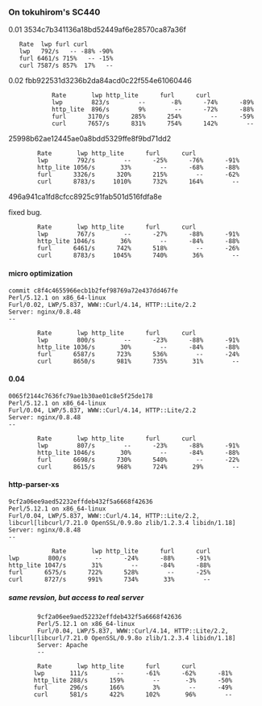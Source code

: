 ### On tokuhirom's SC440

0.01 3534c7b341136a18bd52449af6e28570ca87a36f

       Rate  lwp furl curl
       lwp   792/s   -- -88% -90%
       furl 6461/s 715%   -- -15%
       curl 7587/s 857%  17%   --

0.02 fbb922531d3236b2da84acd0c22f554e61060446

                Rate       lwp http_lite      furl      curl
                lwp        823/s        --       -8%      -74%      -89%
                http_lite  896/s        9%        --      -72%      -88%
                furl      3170/s      285%      254%        --      -59%
                curl      7657/s      831%      754%      142%        --

25998b62ae12445ae0a8bdd5329ffe8f9bd71dd2

            Rate       lwp http_lite      furl      curl
            lwp        792/s        --      -25%      -76%      -91%
            http_lite 1056/s       33%        --      -68%      -88%
            furl      3326/s      320%      215%        --      -62%
            curl      8783/s     1010%      732%      164%        --

496a941ca1fd8cfcc8925c91fab501d516fdfa8e

fixed bug.

            Rate       lwp http_lite      furl      curl
            lwp        767/s        --      -27%      -88%      -91%
            http_lite 1046/s       36%        --      -84%      -88%
            furl      6461/s      742%      518%        --      -26%
            curl      8783/s     1045%      740%       36%        --

#### micro optimization

    commit c8f4c4655966ecb1b2fef98769a72e437dd467fe
    Perl/5.12.1 on x86_64-linux
    Furl/0.02, LWP/5.837, WWW::Curl/4.14, HTTP::Lite/2.2
    Server: nginx/0.8.48
    --

            Rate       lwp http_lite      furl      curl
            lwp        800/s        --      -23%      -88%      -91%
            http_lite 1036/s       30%        --      -84%      -88%
            furl      6587/s      723%      536%        --      -24%
            curl      8650/s      981%      735%       31%        --

#### 0.04

    0065f2144c7636fc79ae1b30ae01c8e5f25de178
    Perl/5.12.1 on x86_64-linux
    Furl/0.04, LWP/5.837, WWW::Curl/4.14, HTTP::Lite/2.2
    Server: nginx/0.8.48
    --

            Rate       lwp http_lite      furl      curl
            lwp        807/s        --      -23%      -88%      -91%
            http_lite 1046/s       30%        --      -84%      -88%
            furl      6698/s      730%      540%        --      -22%
            curl      8615/s      968%      724%       29%        --

#### http-parser-xs

    9cf2a06ee9aed52232effdeb432f5a6668f42636
    Perl/5.12.1 on x86_64-linux
    Furl/0.04, LWP/5.837, WWW::Curl/4.14, HTTP::Lite/2.2, libcurl[libcurl/7.21.0 OpenSSL/0.9.8o zlib/1.2.3.4 libidn/1.18]
    Server: nginx/0.8.48
    --

                Rate       lwp http_lite      furl      curl
    lwp        800/s        --      -24%      -88%      -91%
    http_lite 1047/s       31%        --      -84%      -88%
    furl      6575/s      722%      528%        --      -25%
    curl      8727/s      991%      734%       33%        --

##### same revsion, but access to real server

            9cf2a06ee9aed52232effdeb432f5a6668f42636
            Perl/5.12.1 on x86_64-linux
            Furl/0.04, LWP/5.837, WWW::Curl/4.14, HTTP::Lite/2.2, libcurl[libcurl/7.21.0 OpenSSL/0.9.8o zlib/1.2.3.4 libidn/1.18]
            Server: Apache
            --

            Rate       lwp http_lite      furl      curl
           lwp       111/s        --      -61%      -62%      -81%
           http_lite 288/s      159%        --       -3%      -50%
           furl      296/s      166%        3%        --      -49%
           curl      581/s      422%      102%       96%        --

